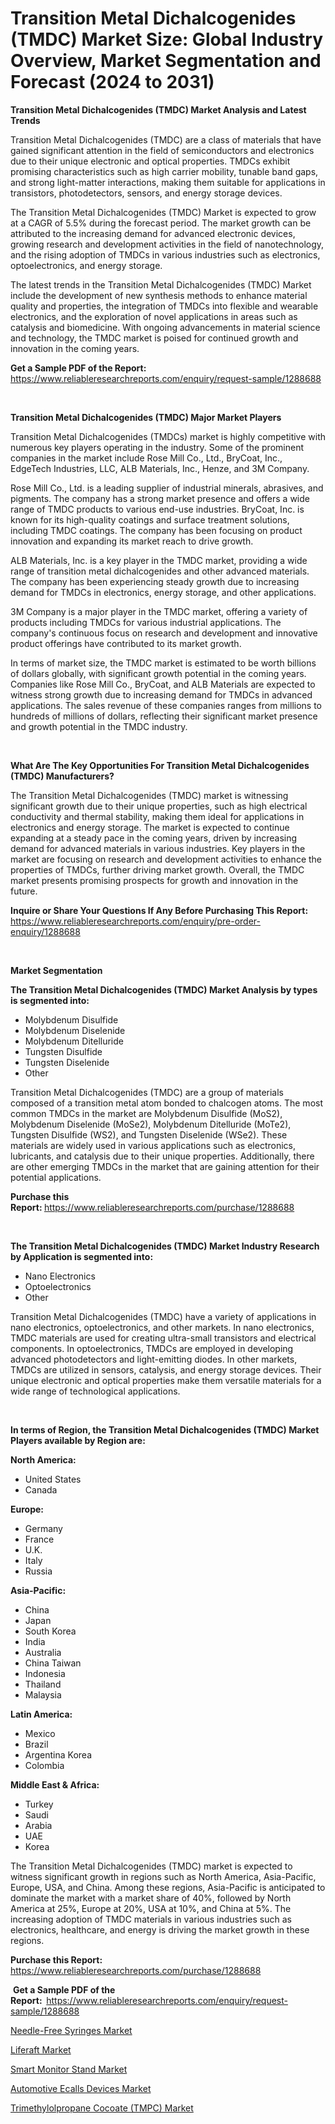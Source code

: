 <p><h1>Transition Metal Dichalcogenides (TMDC) Market Size: Global Industry Overview, Market Segmentation and Forecast (2024 to 2031)</h1></p><p><strong>Transition Metal Dichalcogenides (TMDC) Market Analysis and Latest Trends</strong></p>
<p><p>Transition Metal Dichalcogenides (TMDC) are a class of materials that have gained significant attention in the field of semiconductors and electronics due to their unique electronic and optical properties. TMDCs exhibit promising characteristics such as high carrier mobility, tunable band gaps, and strong light-matter interactions, making them suitable for applications in transistors, photodetectors, sensors, and energy storage devices.</p><p>The Transition Metal Dichalcogenides (TMDC) Market is expected to grow at a CAGR of 5.5% during the forecast period. The market growth can be attributed to the increasing demand for advanced electronic devices, growing research and development activities in the field of nanotechnology, and the rising adoption of TMDCs in various industries such as electronics, optoelectronics, and energy storage.</p><p>The latest trends in the Transition Metal Dichalcogenides (TMDC) Market include the development of new synthesis methods to enhance material quality and properties, the integration of TMDCs into flexible and wearable electronics, and the exploration of novel applications in areas such as catalysis and biomedicine. With ongoing advancements in material science and technology, the TMDC market is poised for continued growth and innovation in the coming years.</p></p>
<p><strong>Get a Sample PDF of the Report:&nbsp;</strong> <a href="https://www.reliableresearchreports.com/enquiry/request-sample/1288688">https://www.reliableresearchreports.com/enquiry/request-sample/1288688</a></p>
<p>&nbsp;</p>
<p><strong>Transition Metal Dichalcogenides (TMDC) Major Market Players</strong></p>
<p><p>Transition Metal Dichalcogenides (TMDCs) market is highly competitive with numerous key players operating in the industry. Some of the prominent companies in the market include Rose Mill Co., Ltd., BryCoat, Inc., EdgeTech Industries, LLC, ALB Materials, Inc., Henze, and 3M Company.</p><p>Rose Mill Co., Ltd. is a leading supplier of industrial minerals, abrasives, and pigments. The company has a strong market presence and offers a wide range of TMDC products to various end-use industries. BryCoat, Inc. is known for its high-quality coatings and surface treatment solutions, including TMDC coatings. The company has been focusing on product innovation and expanding its market reach to drive growth.</p><p>ALB Materials, Inc. is a key player in the TMDC market, providing a wide range of transition metal dichalcogenides and other advanced materials. The company has been experiencing steady growth due to increasing demand for TMDCs in electronics, energy storage, and other applications.</p><p>3M Company is a major player in the TMDC market, offering a variety of products including TMDCs for various industrial applications. The company's continuous focus on research and development and innovative product offerings have contributed to its market growth.</p><p>In terms of market size, the TMDC market is estimated to be worth billions of dollars globally, with significant growth potential in the coming years. Companies like Rose Mill Co., BryCoat, and ALB Materials are expected to witness strong growth due to increasing demand for TMDCs in advanced applications. The sales revenue of these companies ranges from millions to hundreds of millions of dollars, reflecting their significant market presence and growth potential in the TMDC industry.</p></p>
<p>&nbsp;</p>
<p><strong>What Are The Key Opportunities For Transition Metal Dichalcogenides (TMDC) Manufacturers?</strong></p>
<p><p>The Transition Metal Dichalcogenides (TMDC) market is witnessing significant growth due to their unique properties, such as high electrical conductivity and thermal stability, making them ideal for applications in electronics and energy storage. The market is expected to continue expanding at a steady pace in the coming years, driven by increasing demand for advanced materials in various industries. Key players in the market are focusing on research and development activities to enhance the properties of TMDCs, further driving market growth. Overall, the TMDC market presents promising prospects for growth and innovation in the future.</p></p>
<p><strong>Inquire or Share Your Questions If Any Before Purchasing This Report:</strong> <a href="https://www.reliableresearchreports.com/enquiry/pre-order-enquiry/1288688">https://www.reliableresearchreports.com/enquiry/pre-order-enquiry/1288688</a></p>
<p>&nbsp;</p>
<p><strong>Market Segmentation</strong></p>
<p><strong>The Transition Metal Dichalcogenides (TMDC) Market Analysis by types is segmented into:</strong></p>
<p><ul><li>Molybdenum Disulfide</li><li>Molybdenum Diselenide</li><li>Molybdenum Ditelluride</li><li>Tungsten Disulfide</li><li>Tungsten Diselenide</li><li>Other</li></ul></p>
<p><p>Transition Metal Dichalcogenides (TMDC) are a group of materials composed of a transition metal atom bonded to chalcogen atoms. The most common TMDCs in the market are Molybdenum Disulfide (MoS2), Molybdenum Diselenide (MoSe2), Molybdenum Ditelluride (MoTe2), Tungsten Disulfide (WS2), and Tungsten Diselenide (WSe2). These materials are widely used in various applications such as electronics, lubricants, and catalysis due to their unique properties. Additionally, there are other emerging TMDCs in the market that are gaining attention for their potential applications.</p></p>
<p><strong>Purchase this Report:&nbsp;</strong><a href="https://www.reliableresearchreports.com/purchase/1288688">https://www.reliableresearchreports.com/purchase/1288688</a></p>
<p>&nbsp;</p>
<p><strong>The Transition Metal Dichalcogenides (TMDC) Market Industry Research by Application is segmented into:</strong></p>
<p><ul><li>Nano Electronics</li><li>Optoelectronics</li><li>Other</li></ul></p>
<p><p>Transition Metal Dichalcogenides (TMDC) have a variety of applications in nano electronics, optoelectronics, and other markets. In nano electronics, TMDC materials are used for creating ultra-small transistors and electrical components. In optoelectronics, TMDCs are employed in developing advanced photodetectors and light-emitting diodes. In other markets, TMDCs are utilized in sensors, catalysis, and energy storage devices. Their unique electronic and optical properties make them versatile materials for a wide range of technological applications.</p></p>
<p>&nbsp;</p>
<p><strong>In terms of Region, the Transition Metal Dichalcogenides (TMDC) Market Players available by Region are:</strong></p>
<p>
    <p> <strong> North America: </strong>
        <ul>
            <li>United States</li>
            <li>Canada</li>
        </ul>
        </p> 
    <p> <strong> Europe: </strong>
        <ul>
            <li>Germany</li>
            <li>France</li>
            <li>U.K.</li>
            <li>Italy</li>
            <li>Russia</li>
        </ul>
        </p> 
    <p> <strong> Asia-Pacific: </strong>
        <ul>
            <li>China</li>
            <li>Japan</li>
            <li>South Korea</li>
            <li>India</li>
            <li>Australia</li>
            <li>China Taiwan</li>
            <li>Indonesia</li>
            <li>Thailand</li>
            <li>Malaysia</li>
        </ul>
        </p> 
    <p> <strong> Latin America: </strong>
        <ul>
            <li>Mexico</li>
            <li>Brazil</li>
            <li>Argentina Korea</li>
            <li>Colombia</li>
        </ul>
        </p> 
    <p> <strong> Middle East & Africa: </strong>
        <ul>
            <li>Turkey</li>
            <li>Saudi</li>
            <li>Arabia</li>
            <li>UAE</li>
            <li>Korea</li>
        </ul>
    </p>
    </p>
<p><p>The Transition Metal Dichalcogenides (TMDC) market is expected to witness significant growth in regions such as North America, Asia-Pacific, Europe, USA, and China. Among these regions, Asia-Pacific is anticipated to dominate the market with a market share of 40%, followed by North America at 25%, Europe at 20%, USA at 10%, and China at 5%. The increasing adoption of TMDC materials in various industries such as electronics, healthcare, and energy is driving the market growth in these regions.</p></p>
<p><strong>Purchase this Report: </strong><a href="https://www.reliableresearchreports.com/purchase/1288688">https://www.reliableresearchreports.com/purchase/1288688</a></p>
<p>&nbsp;<strong>Get a Sample PDF of the Report:&nbsp;&nbsp;</strong><a href="https://www.reliableresearchreports.com/enquiry/request-sample/1288688">https://www.reliableresearchreports.com/enquiry/request-sample/1288688</a></p>
<p><strong></strong></p>
<p><p><a href="https://iodized-pantydraco-05c.notion.site/Needle-Free-Syringes-Market-Centers-on-Aspects-such-as-Market-Growth-Market-Share-Market-Opportuni-c85046f4bbdb4c0283aa4a042e63277f">Needle-Free Syringes Market</a></p><p><a href="https://view.publitas.com/reportprime-1/liferaft-market-dynamics-2024-2031-also-about-its-market-trends-projections-and-opportunities/">Liferaft Market</a></p><p><a href="https://view.publitas.com/reportprime-1/insights-into-smart-monitor-stand-market-size-analysing-market-share-trends-and-growth-from-2024-to-2031/">Smart Monitor Stand Market</a></p><p><a href="https://noble-drawer-34c.notion.site/Automotive-Ecalls-Devices-Market-with-the-goal-of-estimating-the-market-size-and-future-growth-poten-a3a58c18133742488f5fc1266bf93d87">Automotive Ecalls Devices Market</a></p><p><a href="https://three-jumbo-f6d.notion.site/Trimethylolpropane-Cocoate-TMPC-Market-Size-and-Examines-its-Market-Scope-with-a-Primary-Focus-o-c2ded3e573fb4060bb713fe9e1426356">Trimethylolpropane Cocoate (TMPC) Market</a></p></p>